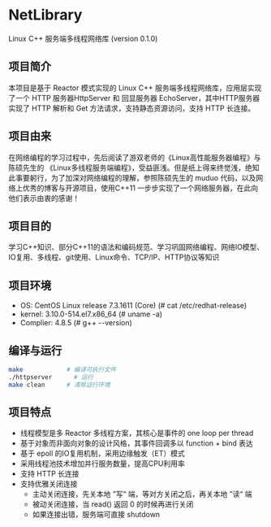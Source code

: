 # NetLibrary
Linux C++ 服务端多线程网络库 (version 0.1.0)
## 项目简介

本项目是基于 Reactor 模式实现的 Linux C++ 服务端多线程网络库，应用层实现了一个 HTTP 服务器HttpServer 和 回显服务器 EchoServer，其中HTTP服务器实现了 HTTP 解析和 Get 方法请求，支持静态资源访问，支持 HTTP 长连接。

## 项目由来

在网络编程的学习过程中，先后阅读了游双老师的《Linux高性能服务器编程》与 陈硕先生的 《Linux多线程服务端编程》，受益匪浅。但是纸上得来终觉浅，绝知此事要躬行，为了加深对网络编程的理解，参照陈硕先生的 muduo 代码，以及网络上优秀的博客与开源项目，使用C++11 一步步实现了一个网络服务器，在此向他们表示由衷的感谢！

## 项目目的

学习C++知识、部分C++11的语法和编码规范、学习巩固网络编程、网络IO模型、IO复用、多线程、git使用、Linux命令、TCP/IP、HTTP协议等知识

## 项目环境

- OS: CentOS Linux release 7.3.1611 (Core)  (# cat /etc/redhat-release)
- kernel: 3.10.0-514.el7.x86_64 (# uname -a)
- Complier: 4.8.5 (# g++ --version)

## 编译与运行

```bash
make 			# 编译可执行文件
./httpserver	  # 运行
make clean 		# 清除运行环境
```

## 项目特点

- 线程模型是多 Reactor 多线程方案，其核心是事件的 one loop per thread 
- 基于对象而非面向对象的设计风格，其事件回调多以 function + bind 表达
- 基于 epoll 的IO复用机制，采用边缘触发（ET）模式
- 采用线程池技术增加并行服务数量，提高CPU利用率
- 支持 HTTP 长连接
- 支持优雅关闭连接
  - 主动关闭连接，先关本地 ”写“ 端，等对方关闭之后，再关本地 ”读“ 端
  - 被动关闭连接，当 read() 返回 0 的时候再进行关闭
  - 如果连接出错，服务端可直接 shutdown

